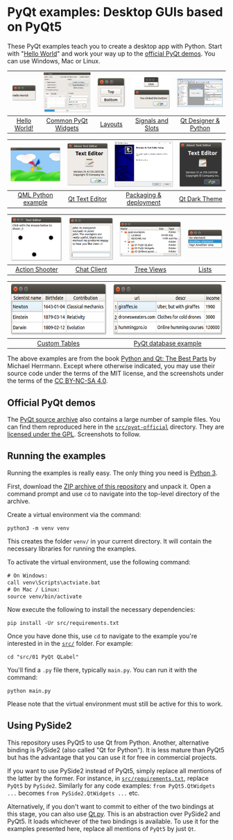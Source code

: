 # PyQt examples: Desktop GUIs based on PyQt5

These PyQt examples teach you to create a desktop app with Python. Start with "[Hello World](src/01%20PyQt%20QLabel)" and work your way up to the [official PyQt demos](#official-pyqt-demos). You can use Windows, Mac or Linux.

| <a href="src/01 PyQt QLabel"><img src="src/screenshots/pyqt-qlabel.png" alt="PyQt QLabel" width=100px></a> | <a href="src/02 PyQt Widgets"><img src="src/screenshots/pyqt-widgets.png" alt="PyQt widgets screenshot" width=200px></a> | <a href="src/03 QVBoxLayout PyQt5"><img src="src/screenshots/qvboxlayout-pyqt5.png" alt="QVBoxLayout PyQt5" width=100px></a> | <a href="src/04 PyQt Signals and Slots"><img src="src/screenshots/pyqt-signals-and-slots.jpg" alt="PyQt Signals and Slots" width=170px></a> | <a href="src/05 Qt Designer Python"><img src="src/screenshots/qt-designer-windows.png" alt="Qt Designer Python" width=190px></a> |
| :--: | :--: | :--: | :--: | :--: |
| <a href="src/01 PyQt QLabel">Hello World!</a> | <a href="src/02 PyQt Widgets">Common PyQt Widgets</a> | <a href="src/03 QVBoxLayout PyQt5">Layouts</a> | <a href="src/04 PyQt Signals and Slots">Signals and Slots</a> | <a href="src/04 Qt Designer Python">Qt Designer & Python</a> |

| <a href="src/06 QML Python example"><img src="src/screenshots/qml-python-example.png" alt="QML Python example" width=200px></a> | <a href="src/07 Qt Text Editor"><img src="src/screenshots/qt-text-editor.png" alt="Qt Text Editor" width=180px></a> | <a href="src/08 PyQt5 exe"><img src="src/screenshots/pyqt5-exe.png" alt="PyQt5 exe" width=213px></a> | <a href="src/09 Qt dark theme"><img src="src/screenshots/qt-dark-theme.png" alt="Qt dark theme" width=180px></a> |
| :--: | :--: | :--: | :--: |
| <a href="src/06 QML Python example">QML Python example</a> | <a href="src/07 Qt Text Editor">Qt Text Editor</a> | <a href="src/08 PyQt5 exe">Packaging & deployment</a> | <a href="src/09 Qt dark theme">Qt Dark Theme</a> |

| <a href="src/10 QPainter Python example"><img src="src/screenshots/qpainter-python-example.png" alt="QPainter Python example" width=200px></a> | <a href="src/11 PyQt Thread example"><img src="src/screenshots/pyqt-thread-example.png" alt="PyQt Thread example" width=175px></a> | <a href="src/12 QTreeView example in Python"><img src="src/screenshots/qtreeview-example-in-python.png" alt="QTreeView example in Python" width=260px></a> | <a href="src/13 PyQt5 QListView"><img src="src/screenshots/pyqt5-qlistview.png" alt="PyQt5 QListView" width=138px></a> |
| :--: | :--: | :--: | :--: |
| <a href="src/10 QPainter Python example">Action Shooter</a> | <a href="src/11 PyQt Thread example">Chat Client</a> | <a href="src/12 QTreeView example in Python">Tree Views</a> | <a href="src/13 PyQt5 QListView">Lists</a> |

| <a href="src/14 QAbstractTableModel example"><img src="src/screenshots/qabstracttablemodel-example.png" alt="QAbstractTableModel example" height=120px></a> | <a href="src/15 PyQt database example"><img src="src/15 PyQt database example/pyqt-database-example.png" alt="QAbstractTableModel example" height=120px></a> |
| :--: | :--: |
| <a href="src/14 QAbstractTableModel example">Custom Tables</a> |  <a href="src/15 PyQt database example">PyQt database example</a> |

The above examples are from the book [Python and Qt: The Best Parts](https://build-system.fman.io/pyqt5-book) by Michael Herrmann. Except where otherwise indicated, you may use their source code under the terms of the MIT license, and the screenshots under the terms of the [CC BY-NC-SA 4.0](https://creativecommons.org/licenses/by-nc-sa/4.0/).

## Official PyQt demos

The [PyQt source archive](https://www.riverbankcomputing.com/software/pyqt/download5) also contains a large number of sample files. You can find them reproduced here in the [`src/pyqt-official`](src/pyqt-official) directory. They are [licensed under the GPL](src/pyqt-official/LICENSE). Screenshots to follow.

## Running the examples

Running the examples is really easy. The only thing you need is [Python 3](https://www.python.org/downloads/).

First, download the [ZIP archive of this repository](https://github.com/pyqt/examples/archive/master.zip) and unpack it. Open a command prompt and use `cd` to navigate into the top-level directory of the archive.

Create a virtual environment via the command:

    python3 -m venv venv

This creates the folder `venv/` in your current directory. It will contain the necessary libraries for running the examples.

To activate the virtual environment, use the following command:

```
# On Windows:
call venv\Scripts\actviate.bat
# On Mac / Linux:
source venv/bin/activate
```

Now execute the following to install the necessary dependencies:

    pip install -Ur src/requirements.txt

Once you have done this, use `cd` to navigate to the example you're interested in in the [`src/`](src) folder. For example:

    cd "src/01 PyQt QLabel"

You'll find a `.py` file there, typically `main.py`. You can run it with the command:

    python main.py

Please note that the virtual environment must still be active for this to work.

## Using PySide2

This repository uses PyQt5 to use Qt from Python. Another, alternative binding is PySide2 (also called "Qt for Python"). It is less mature than PyQt5 but has the advantage that you can use it for free in commercial projects.

If you want to use PySide2 instead of PyQt5, simply replace all mentions of the latter by the former. For instance, in [`src/requirements.txt`](src/requirements.txt), replace `PyQt5` by `PySide2`. Similarly for any code examples: `from PyQt5.QtWidgets ...` becomes `from PySide2.QtWidgets ...` etc.

Alternatively, if you don't want to commit to either of the two bindings at this stage, you can also use [Qt.py](https://github.com/mottosso/Qt.py). This is an abstraction over PySide2 and PyQt5. It loads whichever of the two bindings is available. To use it for the examples presented here, replace all mentions of `PyQt5` by just `Qt`.
